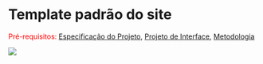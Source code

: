 # Template padrão do site

<span style="color:red">Pré-requisitos: <a href="2-Especificação do Projeto.md"> Especificação do Projeto</a></span>, <a href="3-Projeto de Interface.md"> Projeto de Interface</a>, <a href="4-Metodologia.md"> Metodologia</a>

<img src="https://sgapucminasbr-my.sharepoint.com/:i:/r/personal/1420914_sga_pucminas_br/Documents/Microsoft%20Teams%20Chat%20Files/Screen%20Shot%202022-10-07%20at%209.45.44%20AM.png?csf=1&web=1&e=cc0bn8">
